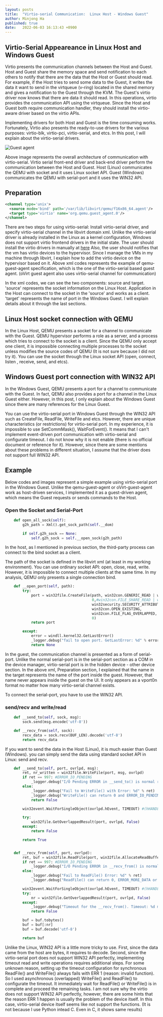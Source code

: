 ```yaml
---
layout: posts
title:  "Virtio-serial Communication:  Linux Host - Windows Guest"
author: Minjong Ha
published: true
date:   2022-06-03 16:13:43 +0900
---
```


## Virtio-Serial Appeareance in Linux Host and Windows Guest

<!-- What is the virtio-serial?-->
Virtio presents the communication channels between the Host and Guest.
Host and Guest share the memory space and send notification to each others to notify that there are the data that the Host or Guest should read.
For example, if the Host tries to send some data to the Guest, it writes the data it want to send in the virtqueue (v-ring) located in the shared memory and gives a notification to the Guest through the KVM.
The Guest's virtio driver now knows that there are data it should read.
In this operations, virtio provides the communication API using the virtqueue.
Since the Host and Guest both require communication handler, they should install the virtio-aware driver based on the virtio APIs.

Implementing drivers for both Host and Guest is the time consuming works.
Fortunately, Virtio also presents the ready-to-use drivers for the various purposes: virtio-blk, virtio-pci, virtio-serial, and etcs.
In this post, I will explain about the virtio-serial drivers.

<!--
<img data-action="zoom" src='{{ "/assets/images/posts/2022-06-03-virtio_serial_example/Guest-VM-Agent.png" | relative_url }}' alt='relative'>
-->
![Guest agent](/assets/images/posts/2022-06-03-virtio_serial_example/Guest-VM-Agent.png)

Above image represents the overall architecture of communication with virtio-serial.
Virtio serial front-end driver and back-end driver perform the communication between the Host and Guest.
Host (Linux) communicates the QEMU with socket and it uses Linux socket API.
Guest (Windows) communicates the QEMU with serial-port and it uses the WIN32 API.

## Preparation

```xml
<channel type='unix'>
  <source mode='bind' path='/var/lib/libvirt/qemu/f16x86_64.agent'/>
  <target type='virtio' name='org.qemu.guest_agent.0'/>
</channel>
```

There are two steps for using virtio-serial: Install virtio-serial driver, and specify virtio-serial channel in the libvirt domain xml.
Unlike the virtio-serial driver is already installed in the Linux as a kernel configuration, Windows does not support virtio frontend drivers in the initial state.
The user should install the virtio drivers in manually at [here](https://github.com/virtio-win/virtio-win-pkg-scripts/blob/master/README.md)
Also, the user should notifies that the vm has virtio devices to the hypervisor.
Since I manage the VMs in my machine through libvirt, I explain how to add the virtio device on the hypervisor based on it.
Above xml codes represents the example of qemu-guest-agent specification, which is the one of the virtio-serial based guest agent.
(oVirt guest agent also uses virtio-serial channel for communication)

In the xml codes, we can see the two components: source and target.
'source' represents the socket information on the Linux Host.
Application in the Host can connect to the socket in the 'source' and works as a client.
'target' represents the name of port in the Windows Guest.
I will explain details about it through the last sections.

## Linux Host socket connection with QEMU

In the Linux Host, QEMU presents a socket for a channel to communicate with the Guest.
QEMU hypervisor performs a role as a server, and a process which tries to connect to the socket is a client.
Since the QEMU only accept one client, it is impossible connecting multiple processes to the socket unless modifies the source codes of QEMU (It is not sure because I did not try it).
You can use the socket through the Linux socket API (open, connect, listen , receive, send, and etcs).

## Windows Guest port connection with WIN32 API

In the Windows Guest, QEMU presents a port for a channel to communicate with the Guest.
In fact, QEMU also provides a port for a channel in the Linux Guest either.
However, in this post, I only explain about the Windows Guest since there are many references for the Linux Guest.

You can use the virtio-serial port in Windows Guest through the WIN32 API such as CreateFile, ReadFile, WriteFile and etcs.
However, there are unique characteristics (or restrictions) for virtio-serial port.
In my experience, it is impossible to use SetCommMask(), WaitForEvent().
It means that I can't implement event-driven port communication with virtio-serial and configurate timeout.
I do not know why it is not enable (there is no official document or reference for it).
However, since there are some mentions about these problems in different situation, I assume that the driver does not support full WIN32 API.

<!-- with characteristics compare with orninary port in WIN32 API -->

## Example

Below codes and images represent a simple example using virtio-serial port in the Windows Guest.
Unlike the qemu-guest-agent or oVirt-guest-agent work as host-driven services, I implemented it as a guest-driven agent, which means the Guest requests or sends commands to the Host.

<!-- add example codes and explanation-->

### Open the Socket and Serial-Port

<!-- host -->
```python
    def open_all_sock(self):
        g2h_path = Xml().get_sock_path(self.__dom)

        if self.g2h_sock == None:
            self.g2h_sock = self.__open_sock(g2h_path)

```

In the host, as I mentioned in previous section, the third-party process can connect to the bind socket as a client.

The path of the socket is defined in the libvirt xml (at least in my working environment).
You can use ordinary socket API: open, close, read, write.
However, it is impossible to connect multiple clients at the same time.
In my analysis, QEMU only presents a single connection bind.

<!-- guest -->
```python
    def __open_port(self, path):
        try:
            port = win32file.CreateFile(path, win32con.GENERIC_READ | win32con.GENERIC_WRITE,
                                        0,#win32con.FILE_SHARE_READ | win32con.FILE_SHARE_WRITE,
                                        win32security.SECURITY_ATTRIBUTES(),
                                        win32con.OPEN_EXISTING,
                                        win32con.FILE_FLAG_OVERLAPPED,
                                        0)
            return port

        except:
            error = windll.kernel32.GetLastError()
            _logger.debug("fail to open port. GetLastError: %d" % error)
            return None
```

In the guest, the communication channel is presented as a form of serial-port.
Unlike the normal serial-port is in the serial-port section as a COM in the device manager, virtio-serial port is in the hidden device - other device section.
In the above xml, Preparation section, I explained that the name in the target represents the name of the port inside the guest.
However, that name never appears inside the guest on the UI.
It only appears as a vport0n format no matter how many virtio-serial channel exists.

To connect the serial-port, you have to use the WIN32 API.

### send/recv and write/read
<!-- host -->
```python
    def __send_to(self, sock, msg):
        sock.send(msg.encode('utf-8'))

    def __recv_from(self, sock):
        recv_data = sock.recv(BUF_LEN).decode('utf-8')
        return recv_data
```

If you want to send the data in the Host (Linux), it is much easier than Guest (Windows).
you can simply send the data using standard socket API in Linux: send and recv.

<!-- guest -->
```python
    def __send_to(self, port, ovrlpd, msg):
        ret, nr_written = win32file.WriteFile(port, msg, ovrlpd)
        if ret == 997: #ERROR_IO_PENDING
            _logger.debug("I/O Pending ERROR in __send_to() is normal return. Continue")
        else:
            _logger.debug("Fail to WriteFile() with Error: %d" % ret)
            _logger.debug("WriteFile() can return 0 and ERROR_IO_PENDING")
            return False

        win32event.WaitForSingleObject(ovrlpd.hEvent, TIMEOUT) #(hHANDLE, milliseconds)

        try:
            win32file.GetOverlappedResult(port, ovrlpd, False)
        except:
            return False

        return True


    def __recv_from(self, port, ovrlpd):
        ret, buf = win32file.ReadFile(port, win32file.AllocateReadBuffer(BUF_LEN), ovrlpd)
        if ret == 997: #ERROR_IO_PENDING
            _logger.debug("I/O Pending ERROR in __recv_from() is normal return. continue")
        else:
            _logger.debug("Fail to ReadFile() Error: %d" % ret)
            _logger.debug("ReadFile() can return 0, ERROR_MORE_DATA or ERROR_IO_PENDING")

        win32event.WaitForSingleObject(ovrlpd.hEvent, TIMEOUT) #(hHANDLE, milliseconds)
        try:
            nr = win32file.GetOverlappedResult(port, ovrlpd, False)
        except:
            _logger.debug("Timeout for the __recv_from(). Timeout: %d msec" % TIMEOUT)
            return False

        buf = buf.tobytes()
        buf = buf[:nr]
        buf = buf.decode('utf-8')

        return buf
```

Unlike the Linux, WIN32 API is a little more tricky to use.
First, since the data came from the host are bytes, it requires to decode.
Second, since the virtio-serial port does not support WIN32 API perfectly, implementing timeout read and write operations requires additional steps.
For some unknown reason, setting up the timeout configuration for synchronous ReadFile() and WriteFile() always fails with ERR 1 (reason: invalid function).
So I used asynchronous (overlapped) WriteFile() and ReadFile() to configurate the timeout.
It immediately wait for ReadFile() or WriteFile() is in complete and proceed the remaining tasks.
I am not sure why the virtio does not support WIN32 API perfectly, however, there are some hints that the reason ERR 1 happen is usually the problem of the device itself.
In this case, virtio-serial device itself seems like not support the functions.
(It is not because I use Python intead C. Even in C, it shows same results)
